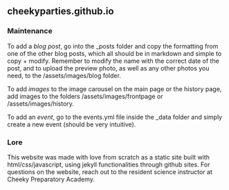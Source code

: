 ## cheekyparties.github.io

### Maintenance

To add a *blog post*, go into the _posts folder and copy the formatting from one of the other blog posts, which all should be in markdown and simple to copy + modify.  Remember to modify the name with the correct date of the post, and to upload the preview photo, as well as any other photos you need, to the /assets/images/blog folder.

To add *images* to the image carousel on the main page or the history page, add images to the folders /assets/images/frontpage or /assets/images/history.

To add an *event*, go to the events.yml file inside the _data folder and simply create a new event (should be very intuitive).

### Lore

This website was made with love from scratch as a static site built with html/css/javascript, using jekyll functionalities through github sites.  For questions on the website, reach out to the resident science instructor at Cheeky Preparatory Academy.
